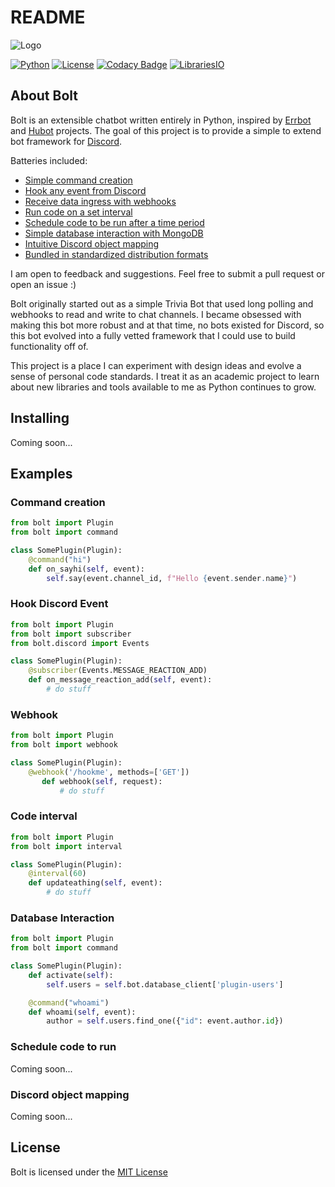 # README

![Logo](https://user-images.githubusercontent.com/5940454/29853902-3b4a47dc-8d08-11e7-9158-31874826084c.png)

[![Python](https://img.shields.io/badge/Python-3.6-7289da.svg?style=flat-square)](https://www.python.org/downloads/release/python-360/) [![License](https://img.shields.io/badge/License-MIT-7289da.svg?style=flat-square)](https://opensource.org/licenses/MIT) 
[![Codacy Badge](https://img.shields.io/codacy/grade/01884c4719a746ba8ae317ba10268a44/master.svg?label=Quality&style=flat-square)](https://www.codacy.com/app/ns-phennessy/Bolt?utm_source=github.com&amp;utm_medium=referral&amp;utm_content=ns-phennessy/Bolt&amp;utm_campaign=Badge_Grade) [![LibrariesIO](https://img.shields.io/librariesio/github/ns-phennessy/Bolt.svg?label=Dependencies&style=flat-square)](https://libraries.io/github/ns-phennessy/Bolt)

## About Bolt

Bolt is an extensible chatbot written entirely in Python, inspired by [Errbot](https://github.com/errbotio/errbot) and [Hubot](https://hubot.github.com/) projects. The goal of this project is to provide a simple to extend bot framework for [Discord](https://discordapp.com).

Batteries included:

* [Simple command creation](./#Command-creation)
* [Hook any event from Discord](./#Hook-Discord-Event)
* [Receive data ingress with webhooks](./#Webhook)
* [Run code on a set interval](./#Code-interval)
* [Schedule code to be run after a time period](./#Database-Interaction)
* [Simple database interaction with MongoDB](./#Schedule-code-to-run)
* [Intuitive Discord object mapping](./#Discord-object-mapping)
* [Bundled in standardized distribution formats](./#Installing)

I am open to feedback and suggestions. Feel free to submit a pull request or open an issue :\)

Bolt originally started out as a simple Trivia Bot that used long polling and webhooks to read and write to chat channels. I became obsessed with making this bot more robust and at that time, no bots existed for Discord, so this bot evolved into a fully vetted framework that I could use to build functionality off of.

This project is a place I can experiment with design ideas and evolve a sense of personal code standards. I treat it as an academic project to learn about new libraries and tools available to me as Python continues to grow.

## Installing

Coming soon...

## Examples

### Command creation

```python
from bolt import Plugin
from bolt import command

class SomePlugin(Plugin):
    @command("hi")
    def on_sayhi(self, event):
        self.say(event.channel_id, f"Hello {event.sender.name}")
```

### Hook Discord Event

```python
from bolt import Plugin
from bolt import subscriber
from bolt.discord import Events

class SomePlugin(Plugin):
    @subscriber(Events.MESSAGE_REACTION_ADD)
    def on_message_reaction_add(self, event):
        # do stuff
```

### Webhook

```python
from bolt import Plugin
from bolt import webhook

class SomePlugin(Plugin):
    @webhook('/hookme', methods=['GET'])
       def webhook(self, request):
           # do stuff
```

### Code interval

```python
from bolt import Plugin
from bolt import interval

class SomePlugin(Plugin):
    @interval(60)
    def updateathing(self, event):
        # do stuff
```

### Database Interaction

```python
from bolt import Plugin
from bolt import command

class SomePlugin(Plugin):
    def activate(self):
        self.users = self.bot.database_client['plugin-users']

    @command("whoami")
    def whoami(self, event):
        author = self.users.find_one({"id": event.author.id})
```

### Schedule code to run

Coming soon...

### Discord object mapping

Coming soon...

## License

Bolt is licensed under the [MIT License](https://github.com/ns-phennessy/Bolt/blob/master/LICENSE.txt)

